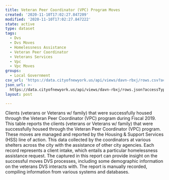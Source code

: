 ```yaml
---
title: Veteran Peer Coordinator (VPC) Program Moves
created: '2020-11-10T17:02:27.847209'
modified: '2020-11-10T17:02:27.847222'
state: active
type: dataset
tags:
  - Dvs
  - Dvs Moves
  - Homelessness Assistance
  - Veteran Peer Coordinator
  - Veterans Services
  - Vpc
  - Vpc Moves
groups:
  - Local Government
csv_url: 'https://data.cityofnewyork.us/api/views/davn-rbxj/rows.csv?accessType=DOWNLOAD'
json_url: >-
  https://data.cityofnewyork.us/api/views/davn-rbxj/rows.json?accessType=DOWNLOAD
layout: post

---
```

Clients (veterans or Veterans w/ family) that were successfully housed through the Veteran Peer Coordinator (VPC) program during Fiscal 2019.
</br>
This table reports the clients (veterans or Veterans w/ family) that were successfully housed through the Veteran Peer Coordinator (VPC) program. These moves are managed and reported by the Housing & Support Services (HSS) line of action. This data collected by the coordinators at various shelters across the city with the assistance of other city agencies. Each record represents a client intake, which entails a particular homelessness assistance request. The captured in this report can provide insight on the successful moves DVS processes, including some demographic information on the veterans DVS interacts with.  The report is manually recorded, compiling information from various systems and databases.
